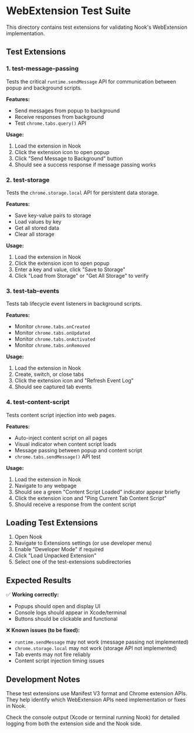 # WebExtension Test Suite

This directory contains test extensions for validating Nook's WebExtension implementation.

## Test Extensions

### 1. test-message-passing
Tests the critical `runtime.sendMessage` API for communication between popup and background scripts.

**Features:**
- Send messages from popup to background
- Receive responses from background
- Test `chrome.tabs.query()` API

**Usage:**
1. Load the extension in Nook
2. Click the extension icon to open popup
3. Click "Send Message to Background" button
4. Should see a success response if message passing works

### 2. test-storage
Tests the `chrome.storage.local` API for persistent data storage.

**Features:**
- Save key-value pairs to storage
- Load values by key
- Get all stored data
- Clear all storage

**Usage:**
1. Load the extension in Nook
2. Click the extension icon to open popup
3. Enter a key and value, click "Save to Storage"
4. Click "Load from Storage" or "Get All Storage" to verify

### 3. test-tab-events
Tests tab lifecycle event listeners in background scripts.

**Features:**
- Monitor `chrome.tabs.onCreated`
- Monitor `chrome.tabs.onUpdated`
- Monitor `chrome.tabs.onActivated`
- Monitor `chrome.tabs.onRemoved`

**Usage:**
1. Load the extension in Nook
2. Create, switch, or close tabs
3. Click the extension icon and "Refresh Event Log"
4. Should see captured tab events

### 4. test-content-script
Tests content script injection into web pages.

**Features:**
- Auto-inject content script on all pages
- Visual indicator when content script loads
- Message passing between popup and content script
- `chrome.tabs.sendMessage()` API test

**Usage:**
1. Load the extension in Nook
2. Navigate to any webpage
3. Should see a green "Content Script Loaded" indicator appear briefly
4. Click the extension icon and "Ping Current Tab Content Script"
5. Should receive a response from the content script

## Loading Test Extensions

1. Open Nook
2. Navigate to Extensions settings (or use developer menu)
3. Enable "Developer Mode" if required
4. Click "Load Unpacked Extension"
5. Select one of the test-extensions subdirectories

## Expected Results

✅ **Working correctly:**
- Popups should open and display UI
- Console logs should appear in Xcode/terminal
- Buttons should be clickable and functional

❌ **Known issues (to be fixed):**
- `runtime.sendMessage` may not work (message passing not implemented)
- `chrome.storage.local` may not work (storage API not implemented)
- Tab events may not fire reliably
- Content script injection timing issues

## Development Notes

These test extensions use Manifest V3 format and Chrome extension APIs. They help identify which WebExtension APIs need implementation or fixes in Nook.

Check the console output (Xcode or terminal running Nook) for detailed logging from both the extension side and the Nook side.

